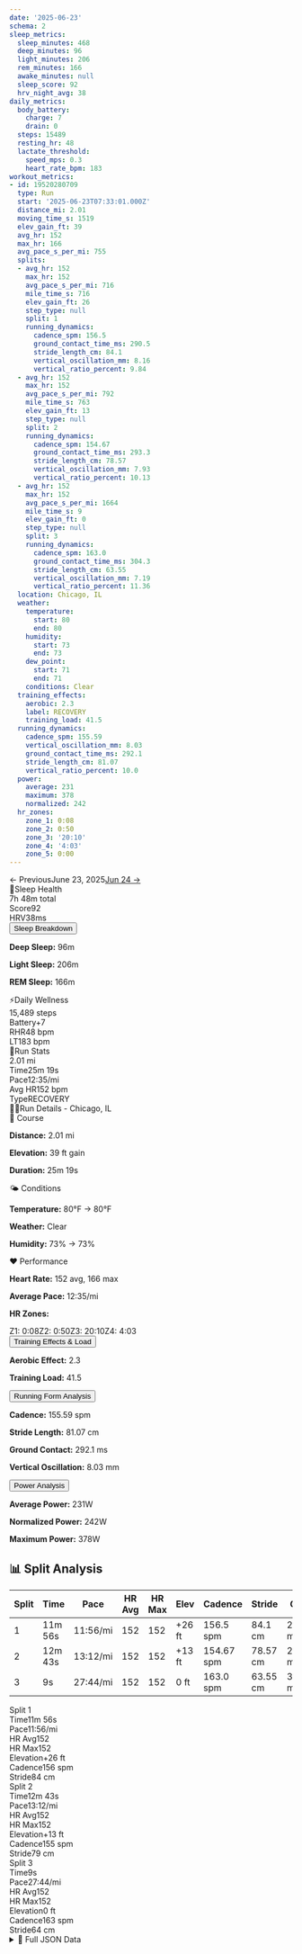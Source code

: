 ```yaml
---
date: '2025-06-23'
schema: 2
sleep_metrics:
  sleep_minutes: 468
  deep_minutes: 96
  light_minutes: 206
  rem_minutes: 166
  awake_minutes: null
  sleep_score: 92
  hrv_night_avg: 38
daily_metrics:
  body_battery:
    charge: 7
    drain: 0
  steps: 15489
  resting_hr: 48
  lactate_threshold:
    speed_mps: 0.3
    heart_rate_bpm: 183
workout_metrics:
- id: 19520280709
  type: Run
  start: '2025-06-23T07:33:01.000Z'
  distance_mi: 2.01
  moving_time_s: 1519
  elev_gain_ft: 39
  avg_hr: 152
  max_hr: 166
  avg_pace_s_per_mi: 755
  splits:
  - avg_hr: 152
    max_hr: 152
    avg_pace_s_per_mi: 716
    mile_time_s: 716
    elev_gain_ft: 26
    step_type: null
    split: 1
    running_dynamics:
      cadence_spm: 156.5
      ground_contact_time_ms: 290.5
      stride_length_cm: 84.1
      vertical_oscillation_mm: 8.16
      vertical_ratio_percent: 9.84
  - avg_hr: 152
    max_hr: 152
    avg_pace_s_per_mi: 792
    mile_time_s: 763
    elev_gain_ft: 13
    step_type: null
    split: 2
    running_dynamics:
      cadence_spm: 154.67
      ground_contact_time_ms: 293.3
      stride_length_cm: 78.57
      vertical_oscillation_mm: 7.93
      vertical_ratio_percent: 10.13
  - avg_hr: 152
    max_hr: 152
    avg_pace_s_per_mi: 1664
    mile_time_s: 9
    elev_gain_ft: 0
    step_type: null
    split: 3
    running_dynamics:
      cadence_spm: 163.0
      ground_contact_time_ms: 304.3
      stride_length_cm: 63.55
      vertical_oscillation_mm: 7.19
      vertical_ratio_percent: 11.36
  location: Chicago, IL
  weather:
    temperature:
      start: 80
      end: 80
    humidity:
      start: 73
      end: 73
    dew_point:
      start: 71
      end: 71
    conditions: Clear
  training_effects:
    aerobic: 2.3
    label: RECOVERY
    training_load: 41.5
  running_dynamics:
    cadence_spm: 155.59
    vertical_oscillation_mm: 8.03
    ground_contact_time_ms: 292.1
    stride_length_cm: 81.07
    vertical_ratio_percent: 10.0
  power:
    average: 231
    maximum: 378
    normalized: 242
  hr_zones:
    zone_1: 0:08
    zone_2: 0:50
    zone_3: '20:10'
    zone_4: '4:03'
    zone_5: 0:00
---
```

<link rel="stylesheet" href="../../../training-data.css">

<div class="navigation-bar"><span class="nav-disabled">← Previous</span><span class="nav-current">June 23, 2025</span><a href="24" class="nav-button nav-next">Jun 24 →</a></div>

<div class="card-container">
<div class="metric-card sleep-card">
<div class="card-header"><span class="card-emoji">🛌</span>Sleep Health</div>
<div class="metric-primary">7h 48m total</div>
<div class="metric-grid"><div class="metric-item"><span class="metric-label">Score</span><span class="metric-value">92</span></div><div class="metric-item"><span class="metric-label">HRV</span><span class="metric-value">38ms</span></div></div>
<button class="collapsible">Sleep Breakdown</button>
<div class="collapsible-content">
<p><strong>Deep Sleep:</strong> 96m</p>
<p><strong>Light Sleep:</strong> 206m</p>
<p><strong>REM Sleep:</strong> 166m</p>
</div>
</div>
<div class="metric-card wellness-card">
<div class="card-header"><span class="card-emoji">⚡</span>Daily Wellness</div>
<div class="metric-primary">15,489 steps</div>
<div class="metric-grid"><div class="metric-item"><span class="metric-label">Battery</span><span class="metric-value">+7</span></div><div class="metric-item"><span class="metric-label">RHR</span><span class="metric-value">48 bpm</span></div><div class="metric-item"><span class="metric-label">LT</span><span class="metric-value">183 bpm</span></div></div>
</div>
<div class="metric-card workout-card">
<div class="card-header"><span class="card-emoji">🏃</span>Run Stats</div>
<div class="metric-primary">2.01 mi</div>
<div class="metric-list"><div class="metric-item-full"><span class="metric-label">Time</span><span class="metric-value">25m 19s</span></div><div class="metric-item-full"><span class="metric-label">Pace</span><span class="metric-value">12:35/mi</span></div><div class="metric-item-full"><span class="metric-label">Avg HR</span><span class="metric-value">152 bpm</span></div><div class="metric-item-full"><span class="metric-label">Type</span><span class="metric-value">RECOVERY</span></div></div>
</div>
</div>
<div class="workout-detail-card">
<div class="card-header"><span class="card-emoji">🏃‍♂️</span>Run Details - Chicago, IL</div>
<div class="workout-sections">
<div class="workout-section">
<div class="section-title">📍 Course</div>
<p><strong>Distance:</strong> 2.01 mi</p>
<p><strong>Elevation:</strong> 39 ft gain</p>
<p><strong>Duration:</strong> 25m 19s</p>
</div>
<div class="workout-section">
<div class="section-title">🌤️ Conditions</div>
<p><strong>Temperature:</strong> 80°F → 80°F</p>
<p><strong>Weather:</strong> Clear</p>
<p><strong>Humidity:</strong> 73% → 73%</p>
</div>
<div class="workout-section">
<div class="section-title">❤️ Performance</div>
<p><strong>Heart Rate:</strong> 152 avg, 166 max</p>
<p><strong>Average Pace:</strong> 12:35/mi</p>
<p><strong>HR Zones:</strong></p><div class="zone-distribution"><span class="zone-item zone-1">Z1: 0:08</span><span class="zone-item zone-2">Z2: 0:50</span><span class="zone-item zone-3">Z3: 20:10</span><span class="zone-item zone-4">Z4: 4:03</span></div>
</div>
</div>
<button class="collapsible">Training Effects & Load</button>
<div class="collapsible-content">
<p><strong>Aerobic Effect:</strong> 2.3</p>
<p><strong>Training Load:</strong> 41.5</p>
</div>
<button class="collapsible">Running Form Analysis</button>
<div class="collapsible-content">
<p><strong>Cadence:</strong> 155.59 spm</p>
<p><strong>Stride Length:</strong> 81.07 cm</p>
<p><strong>Ground Contact:</strong> 292.1 ms</p>
<p><strong>Vertical Oscillation:</strong> 8.03 mm</p>
</div>
<button class="collapsible">Power Analysis</button>
<div class="collapsible-content">
<p><strong>Average Power:</strong> 231W</p>
<p><strong>Normalized Power:</strong> 242W</p>
<p><strong>Maximum Power:</strong> 378W</p>
</div>
</div>
<div class="splits-section">
<h2>📊 Split Analysis</h2>
<div class="table-container">
<table class="splits-table"><thead><tr><th>Split</th><th>Time</th><th>Pace</th><th>HR Avg</th><th>HR Max</th><th>Elev</th><th>Cadence</th><th>Stride</th><th>GCT</th><th>VO</th></tr></thead><tbody><tr><td>1</td><td>11m 56s</td><td>11:56/mi</td><td>152</td><td>152</td><td>+26 ft</td><td>156.5 spm</td><td>84.1 cm</td><td>290.5 ms</td><td>8.16 mm</td></tr><tr><td>2</td><td>12m 43s</td><td>13:12/mi</td><td>152</td><td>152</td><td>+13 ft</td><td>154.67 spm</td><td>78.57 cm</td><td>293.3 ms</td><td>7.93 mm</td></tr><tr><td>3</td><td>9s</td><td>27:44/mi</td><td>152</td><td>152</td><td>0 ft</td><td>163.0 spm</td><td>63.55 cm</td><td>304.3 ms</td><td>7.19 mm</td></tr></tbody></table>
<div class="mobile-splits"><div class="mobile-split-card"><div class="mobile-split-header">Split 1</div><div class="mobile-split-row"><span class="mobile-split-label">Time</span><span class="mobile-split-value">11m 56s</span></div><div class="mobile-split-row"><span class="mobile-split-label">Pace</span><span class="mobile-split-value">11:56/mi</span></div><div class="mobile-split-row"><span class="mobile-split-label">HR Avg</span><span class="mobile-split-value">152</span></div><div class="mobile-split-row"><span class="mobile-split-label">HR Max</span><span class="mobile-split-value">152</span></div><div class="mobile-split-row"><span class="mobile-split-label">Elevation</span><span class="mobile-split-value">+26 ft</span></div><div class="mobile-split-row"><span class="mobile-split-label">Cadence</span><span class="mobile-split-value">156 spm</span></div><div class="mobile-split-row"><span class="mobile-split-label">Stride</span><span class="mobile-split-value">84 cm</span></div></div><div class="mobile-split-card"><div class="mobile-split-header">Split 2</div><div class="mobile-split-row"><span class="mobile-split-label">Time</span><span class="mobile-split-value">12m 43s</span></div><div class="mobile-split-row"><span class="mobile-split-label">Pace</span><span class="mobile-split-value">13:12/mi</span></div><div class="mobile-split-row"><span class="mobile-split-label">HR Avg</span><span class="mobile-split-value">152</span></div><div class="mobile-split-row"><span class="mobile-split-label">HR Max</span><span class="mobile-split-value">152</span></div><div class="mobile-split-row"><span class="mobile-split-label">Elevation</span><span class="mobile-split-value">+13 ft</span></div><div class="mobile-split-row"><span class="mobile-split-label">Cadence</span><span class="mobile-split-value">155 spm</span></div><div class="mobile-split-row"><span class="mobile-split-label">Stride</span><span class="mobile-split-value">79 cm</span></div></div><div class="mobile-split-card"><div class="mobile-split-header">Split 3</div><div class="mobile-split-row"><span class="mobile-split-label">Time</span><span class="mobile-split-value">9s</span></div><div class="mobile-split-row"><span class="mobile-split-label">Pace</span><span class="mobile-split-value">27:44/mi</span></div><div class="mobile-split-row"><span class="mobile-split-label">HR Avg</span><span class="mobile-split-value">152</span></div><div class="mobile-split-row"><span class="mobile-split-label">HR Max</span><span class="mobile-split-value">152</span></div><div class="mobile-split-row"><span class="mobile-split-label">Elevation</span><span class="mobile-split-value">0 ft</span></div><div class="mobile-split-row"><span class="mobile-split-label">Cadence</span><span class="mobile-split-value">163 spm</span></div><div class="mobile-split-row"><span class="mobile-split-label">Stride</span><span class="mobile-split-value">64 cm</span></div></div></div>
</div>
</div>

<script>
document.addEventListener('DOMContentLoaded', function() {
    var coll = document.getElementsByClassName("collapsible");
    var i;

    for (i = 0; i < coll.length; i++) {
        coll[i].addEventListener("click", function() {
            this.classList.toggle("active");
            var content = this.nextElementSibling;
            if (content.style.maxHeight){
                content.style.maxHeight = null;
            } else {
                content.style.maxHeight = content.scrollHeight + "px";
            } 
        });
    }
});
</script>

<details>
<summary>📄 Full JSON Data</summary>

```json
{
  "date": "2025-06-23",
  "schema": 2,
  "sleep_metrics": {
    "sleep_minutes": 468,
    "deep_minutes": 96,
    "light_minutes": 206,
    "rem_minutes": 166,
    "awake_minutes": null,
    "sleep_score": 92,
    "hrv_night_avg": 38
  },
  "daily_metrics": {
    "body_battery": {
      "charge": 7,
      "drain": 0
    },
    "steps": 15489,
    "resting_hr": 48,
    "lactate_threshold": {
      "speed_mps": 0.3,
      "heart_rate_bpm": 183
    }
  },
  "workout_metrics": [
    {
      "id": 19520280709,
      "type": "Run",
      "start": "2025-06-23T07:33:01.000Z",
      "distance_mi": 2.01,
      "moving_time_s": 1519,
      "elev_gain_ft": 39,
      "avg_hr": 152,
      "max_hr": 166,
      "avg_pace_s_per_mi": 755,
      "splits": [
        {
          "avg_hr": 152,
          "max_hr": 152,
          "avg_pace_s_per_mi": 716,
          "mile_time_s": 716,
          "elev_gain_ft": 26,
          "step_type": null,
          "split": 1,
          "running_dynamics": {
            "cadence_spm": 156.5,
            "ground_contact_time_ms": 290.5,
            "stride_length_cm": 84.1,
            "vertical_oscillation_mm": 8.16,
            "vertical_ratio_percent": 9.84
          }
        },
        {
          "avg_hr": 152,
          "max_hr": 152,
          "avg_pace_s_per_mi": 792,
          "mile_time_s": 763,
          "elev_gain_ft": 13,
          "step_type": null,
          "split": 2,
          "running_dynamics": {
            "cadence_spm": 154.67,
            "ground_contact_time_ms": 293.3,
            "stride_length_cm": 78.57,
            "vertical_oscillation_mm": 7.93,
            "vertical_ratio_percent": 10.13
          }
        },
        {
          "avg_hr": 152,
          "max_hr": 152,
          "avg_pace_s_per_mi": 1664,
          "mile_time_s": 9,
          "elev_gain_ft": 0,
          "step_type": null,
          "split": 3,
          "running_dynamics": {
            "cadence_spm": 163.0,
            "ground_contact_time_ms": 304.3,
            "stride_length_cm": 63.55,
            "vertical_oscillation_mm": 7.19,
            "vertical_ratio_percent": 11.36
          }
        }
      ],
      "location": "Chicago, IL",
      "weather": {
        "temperature": {
          "start": 80,
          "end": 80
        },
        "humidity": {
          "start": 73,
          "end": 73
        },
        "dew_point": {
          "start": 71,
          "end": 71
        },
        "conditions": "Clear"
      },
      "training_effects": {
        "aerobic": 2.3,
        "label": "RECOVERY",
        "training_load": 41.5
      },
      "running_dynamics": {
        "cadence_spm": 155.59,
        "vertical_oscillation_mm": 8.03,
        "ground_contact_time_ms": 292.1,
        "stride_length_cm": 81.07,
        "vertical_ratio_percent": 10.0
      },
      "power": {
        "average": 231,
        "maximum": 378,
        "normalized": 242
      },
      "hr_zones": {
        "zone_1": "0:08",
        "zone_2": "0:50",
        "zone_3": "20:10",
        "zone_4": "4:03",
        "zone_5": "0:00"
      }
    }
  ]
}
```
</details>
